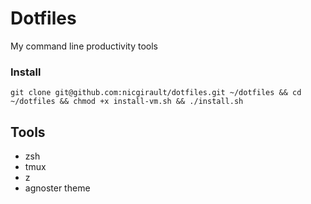 # Dotfiles

My command line productivity tools

### Install

    git clone git@github.com:nicgirault/dotfiles.git ~/dotfiles && cd ~/dotfiles && chmod +x install-vm.sh && ./install.sh

## Tools
- zsh
- tmux
- z
- agnoster theme
